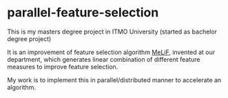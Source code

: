 # parallel-feature-selection
This is my masters degree project in ITMO University (started as bachelor degree project)

It is an improvement of feature selection algorithm [MeLiF](https://github.com/isae/distributed-feature-selection/raw/master/papers/melif.pdf), invented at our department, 
which generates linear combination of different feature measures to improve feature selection.

My work is to implement this in parallel/distributed manner to accelerate an algorithm.
